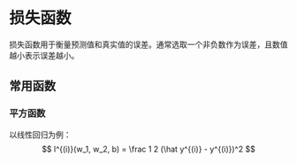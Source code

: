 # 损失函数

损失函数用于衡量预测值和真实值的误差。通常选取一个非负数作为误差，且数值越小表示误差越小。

## 常用函数

### 平方函数

以线性回归为例：
$$
l^{(i)}(w_1, w_2, b) = \frac 1 2 (\hat y^{(i)} - y^{(i)})^2
$$
